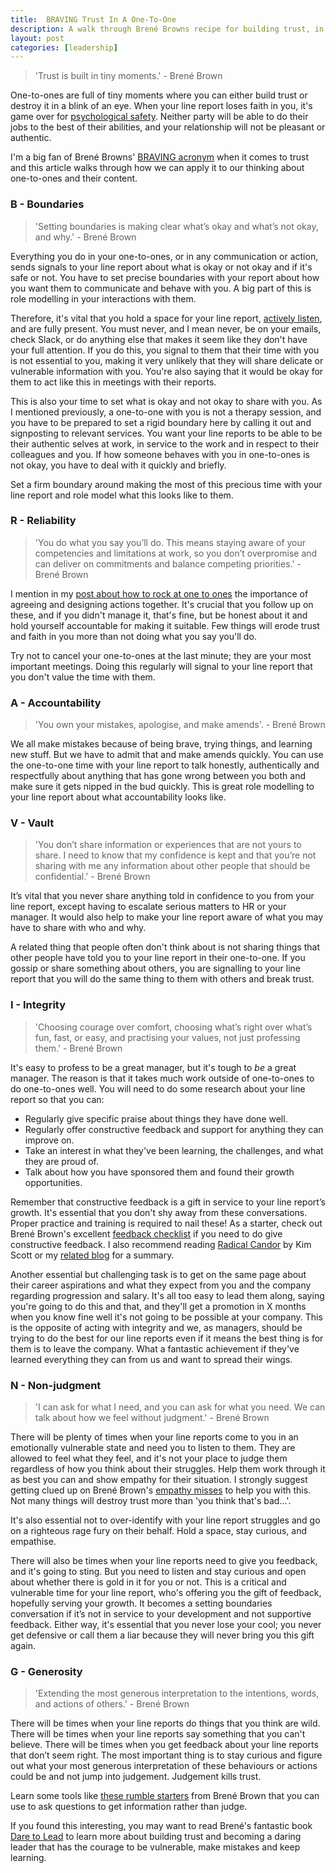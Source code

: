 ```yaml
---
title:  BRAVING Trust In A One-To-One
description: A walk through Brené Browns recipe for building trust, in the context of one-to-ones.
layout: post
categories: [leadership]
---
```


> 'Trust is built in tiny moments.' - Brené Brown

One-to-ones are full of tiny moments where you can either build trust or destroy it in a blink of an eye.  When your line report loses faith in you, it's game over for [psychological safety](https://blackwells.co.uk/bookshop/product/9781119477242). Neither party will be able to do their jobs to the best of their abilities, and your relationship will not be pleasant or authentic.

I'm a big fan of Brené Browns' [BRAVING acronym](https://brenebrown.com/resources/the-braving-inventory/) when it comes to trust and this article walks through how we can apply it to our thinking about one-to-ones and their content.

### B - Boundaries
> 'Setting boundaries is making clear what’s okay and what’s not okay, and why.' - Brené Brown

Everything you do in your one-to-ones, or in any communication or action, sends signals to your line report about what is okay or not okay and if it's safe or not. You have to set precise boundaries with your report about how you want them to communicate and behave with you. A big part of this is role modelling in your interactions with them.

Therefore, it's vital that you hold a space for your line report, [actively listen](https://www.verywellmind.com/what-is-active-listening-3024343), and are fully present. You must never, and I mean never, be on your emails, check Slack, or do anything else that makes it seem like they don't have your full attention. If you do this, you signal to them that their time with you is not essential to you, making it very unlikely that they will share delicate or vulnerable information with you. You're also saying that it would be okay for them to act like this in meetings with their reports.

This is also your time to set what is okay and not okay to share with you. As I mentioned previously, a one-to-one with you is not a therapy session, and you have to be prepared to set a rigid boundary here by calling it out and signposting to relevant services. You want your line reports to be able to be their authentic selves at work, in service to the work and in respect to their colleagues and you. If how someone behaves with you in one-to-ones is not okay, you have to deal with it quickly and briefly.

Set a firm boundary around making the most of this precious time with your line report and role model what this looks like to them.

### R - Reliability
> 'You do what you say you’ll do. This means staying aware of your competencies and limitations at work, so you don’t overpromise and can deliver on commitments and balance competing priorities.' - Brené Brown

I mention in my [post about how to rock at one to ones](https://outragedpinkracoon.com/2022/06/07/how-to-rock-at-one-to-ones.md.html) the importance of agreeing and designing actions together. It's crucial that you follow up on these, and if you didn't manage it, that's fine, but be honest about it and hold yourself accountable for making it suitable. Few things will erode trust and faith in you more than not doing what you say you'll do.

Try not to cancel your one-to-ones at the last minute; they are your most important meetings. Doing this regularly will signal to your line report that you don't value the time with them.

### A - Accountability
> 'You own your mistakes, apologise, and make amends'. - Brené Brown

We all make mistakes because of being brave, trying things, and learning new stuff. But we have to admit that and make amends quickly. You can use the one-to-one time with your line report to talk honestly, authentically and respectfully about anything that has gone wrong between you both and make sure it gets nipped in the bud quickly. This is great role modelling to your line report about what accountability looks like.

### V - Vault
> 'You don’t share information or experiences that are not yours to share. I need to know that my confidence is kept and that you’re not sharing with me any information about other people that should be confidential.' - Brené Brown

It’s vital that you never share anything told in confidence to you from your line report, except having to escalate serious matters to HR or your manager. It would also help to make your line report aware of what you may have to share with who and why.

A related thing that people often don't think about is not sharing things that other people have told you to your line report in their one-to-one. If you gossip or share something about others, you are signalling to your line report that you will do the same thing to them with others and break trust.

### I - Integrity
> 'Choosing courage over comfort, choosing what’s right over what’s fun, fast, or easy, and practising your values, not just professing them.' - Brené Brown

It's easy to profess to be a great manager, but it's tough to _be_ a great manager. The reason is that it takes much work outside of one-to-ones to do one-to-ones well. You will need to do some research about your line report so that you can:

* Regularly give specific praise about things they have done well.
* Regularly offer constructive feedback and support for anything they can improve on.
* Take an interest in what they've been learning, the challenges, and what they are proud of.
* Talk about how you have sponsored them and found their growth opportunities.

Remember that constructive feedback is a gift in service to your line report’s growth. It's essential that you don't shy away from these conversations. Proper practice and training is required to nail these! As a starter, check out Brené Brown's excellent [feedback checklist](https://daretolead.brenebrown.com/wp-content/uploads/2021/09/DaringFeedback-EngagedFeedbackChecklist11.pdf) if you need to do give constructive feedback. I also recommend reading [Radical Candor](https://www.wob.com/en-gb/books/kim-scott/radical-candor/9781529038347) by Kim Scott or my [related blog](https://outragedpinkracoon.com/2018/03/18/radically-candid-programming.html) for a summary.

Another essential but challenging task is to get on the same page about their career aspirations and what they expect from you and the company regarding progression and salary. It's all too easy to lead them along, saying you're going to do this and that, and they'll get a promotion in X months when you know fine well it's not going to be possible at your company. This is the opposite of acting with integrity and we, as managers, should be trying to do the best for our line reports even if it means the best thing is for them is to leave the company. What a fantastic achievement if they've learned everything they can from us and want to spread their wings.

### N - Non-judgment
> 'I can ask for what I need, and you can ask for what you need. We can talk about how we feel without judgment.' - Brené Brown

There will be plenty of times when your line reports come to you in an emotionally vulnerable state and need you to listen to them. They are allowed to feel what they feel, and it's not your place to judge them regardless of how you think about their struggles. Help them work through it as best you can and show empathy for their situation. I strongly suggest getting clued up on Brené Brown's [empathy misses](https://medium.com/the-ascent/bren%C3%A9-browns-6-empathy-misses-why-they-re-important-54540d5a4f36) to help you with this. Not many things will destroy trust more than 'you think that's bad...'.

It's also essential not to over-identify with your line report struggles and go on a righteous rage fury on their behalf. Hold a space, stay curious, and empathise.

There will also be times when your line reports need to give you feedback, and it's going to sting. But you need to listen and stay curious and open about whether there is gold in it for you or not. This is a critical and vulnerable time for your line report, who's offering you the gift of feedback, hopefully serving your growth. It becomes a setting boundaries conversation if it’s not in service to your development and not supportive feedback. Either way, it's essential that you never lose your cool; you never get defensive or call them a liar because they will never bring you this gift again.

### G - Generosity
> 'Extending the most generous interpretation to the intentions, words, and actions of others.' - Brené Brown

There will be times when your line reports do things that you think are wild. There will be times when your line reports say something that you can't believe. There will be times when you get feedback about your line reports that don’t seem right. The most important thing is to stay curious and figure out what your most generous interpretation of these behaviours or actions could be and not jump into judgement. Judgement kills trust.

Learn some tools like [these rumble starters](https://brenebrown.com/art/feedback-toolbox-rumble-language/) from Brené Brown that you can use to ask questions to get information rather than judge.

If you found this interesting, you may want to read Brené's fantastic book [Dare to Lead](https://www.wob.com/en-gb/books/brene-brown/dare-to-lead/9781785042140) to learn more about building trust and becoming a daring leader that has the courage to be vulnerable, make mistakes and keep learning.
